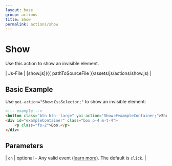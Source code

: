 ```yaml
---
layout: base
group: actions
title: Show
permalink: actions/show
---
```


# Show

<p class="intro">Use this action to show an invisible element.</p>

| Js-File | [show.js]({{ pathToSourceFile }}assets/js/actions/show.js) |

## Basic Example

Use `yoi-action="Show:CssSelector;"` to show an invisible element:

```html
<!-- example -->
<button class="btn btn--large" yoi-action="Show:#exampleContainer;">Show Example</button>
<div id="exampleContainer" class="box p-4 m-t-4">
    <p class="fs-2">Boo.</p>
</div>
```

## Parameters

| `on` | optional – Any valid event ([learn more](actions/index.html#the-on-parameter)). The default is `click`. |